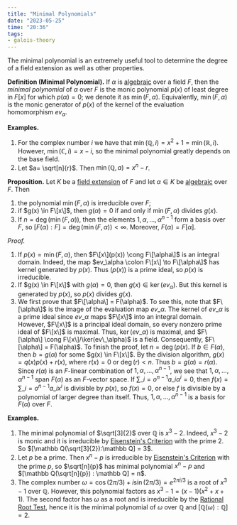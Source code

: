```yaml
---
title: "Minimal Polynomials"
date: "2023-05-25"
time: "20:36"
tags:
- galois-theory
---
```

The minimal polynomial is an extremely useful tool to determine the degree of a field extension as well as other properties. 

**Definition (Minimal Polynomial).** If $\alpha$ is [algebraic](notes/Galois%20Theory/Algebraic%20Field%20Extensions.md) over a field $F$, then the *minimal polynomial* of $\alpha$ over $F$ is the monic polynomial $p(x)$ of least degree in $F[x]$ for which $p(\alpha) = 0$; we denote it as $\min(F, \alpha)$. Equivalently, $\min(F, \alpha)$ is the monic generator of $p(x)$ of the kernel of the evaluation homomorphism $ev_\alpha$. 

**Examples.**
1. For the complex number $i$ we have that $\min(\mathbb Q, i) = x^2 + 1 = \min(\mathbb R, i)$. However, $\min(\mathbb C, i) = x-i$, so the minimal polynomial greatly depends on the base field. 
2. Let $a= \sqrt[n]{r}$. Then $\min(\mathbb Q, a) = x^n - r$. 

**Proposition.** Let $K$ be a [field extension](notes/Galois%20Theory/Basic%20Definitions%20for%20Fields.md) of $F$ and let $\alpha \in K$ be [algebraic](notes/Galois%20Theory/Algebraic%20Field%20Extensions.md) over $F$. Then 
1. the polynomial $\min(F, \alpha)$ is irreducible over $F$;
2. if $g(x) \in F\[x\]$, then $g(\alpha) = 0$ if and only if $\min(F, \alpha)$ divides $g(x)$. 
3. If $n = \deg(\min(F, \alpha))$, then the elements $1, \alpha, \ldots , \alpha^{n-1}$ form a basis over $F$, so $[F(\alpha):F] = \deg(\min(F, \alpha)) < \infty$. Moreover, $F(\alpha) = F[\alpha]$. 

*Proof.* 
1. If $p(x) = \min(F, \alpha)$, then $F\[x\](p(x)) \cong F\[\alpha\]$ is an integral domain. Indeed, the map $ev_\alpha \colon F\[x\] \to F\[\alpha\]$ has kernel generated by $p(x)$. Thus $(p(x))$ is a prime ideal, so $p(x)$ is irreducible. 
2. If $g(x) \in F\[x\]$ with $g(\alpha) = 0$, then $g(x) \in \ker(ev_\alpha)$. But this kernel is generated by $p(x)$, so $p(x)$ divides $g(x)$. 
3. We first prove that $F\[\alpha\] = F(\alpha)$. To see this, note that $F\[\alpha\]$ is the image of the evaluation map $ev\_\alpha$. The kernel of $ev\_\alpha$ is a prime ideal since $ev\_\alpha$ maps $F\[x\]$ into an integral domain. However, $F\[x\]$ is a principal ideal domain, so every nonzero prime ideal of $F\[x\]$ is maximal. Thus, $\ker(ev\_\alpha)$ is maximal, and $F\[\alpha\] \cong F\[x\]/\ker(ev\_\alpha)$ is a field. Consequently, $F\[\alpha\] = F(\alpha)$. To finish the proof, let $n = \deg(p(x)$. If $b \in F(\alpha)$, then $b = g(\alpha)$ for some $g(x) \in F\[x\]$. By the division algorithm, $g(x) = q(x)p(x) + r(x)$, where $r(x) = 0$ or $\deg(r) < n$. Thus $b = g(\alpha) = r(\alpha)$. Since $r(\alpha)$ is an $F$-linear combination of $1, \alpha, \ldots , \alpha^{n-1}$, we see that $1, \alpha, \ldots , \alpha^{n-1}$ span $F(\alpha)$ as an $F$-vector space. If $\sum\_{i=o}^{n-1} a\_i \alpha^i = 0$, then $f(x) = \sum\_{i=o}^{n-1} a\_i x^i$ is divisible by $p(x)$, so $f(x) = 0$, or else $f$ is divisible by a polynomial of larger degree than itself. Thus, $1, \alpha, \ldots, \alpha^{n-1}$ is a basis for $F(\alpha)$ over $F$. 

**Examples.**
1. The minimal polynomial of $\sqrt[3]{2}$ over $\mathbb Q$ is $x^3 - 2$. Indeed, $x^3 - 2$ is monic and it is irreducible by [Eisenstein's Criterion](notes/Galois%20Theory/Eisenstein's%20Criterion.md) with the prime $2$. So $[\mathbb Q(\sqrt[3]{2}):\mathbb Q] = 3$. 
2. Let $p$ be a prime. Then $x^n - p$ is irreducible by [Eisenstein's Criterion](notes/Galois%20Theory/Eisenstein's%20Criterion.md) with the prime $p$, so $\sqrt[n]{p}$ has minimal polynomial $x^n -p$ and $[\mathbb Q(\sqrt[n]{p}) : \mathbb Q] = n$. 
3. The complex number $\omega = \cos(2\pi/3) + i \sin(2\pi/3) = e^{2\pi i/3}$ is a root of $x^3 -1$ over $\mathbb Q$. However, this polynomial factors as $x^3 - 1 = (x -1)(x^2 + x + 1)$. The second factor has $\omega$ as a root and is irreducible by the [Rational Root Test](notes/Galois%20Theory/Rational%20Root%20Test.md), hence it is the minimal polynomial of $\omega$ over $\mathbb Q$ and $[\mathbb Q(\omega) : \mathbb Q] = 2$. 